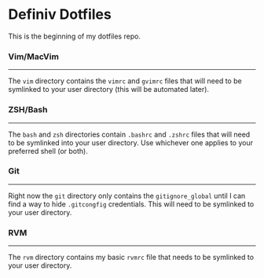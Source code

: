 # Definiv Dotfiles

This is the beginning of my dotfiles repo. 

### Vim/MacVim
--------------
The `vim` directory contains the `vimrc` and `gvimrc` files that will need to be symlinked to your user directory (this will be
automated later).

### ZSH/Bash
--------------
The `bash` and `zsh` directories contain `.bashrc` and `.zshrc` files that will need to be symlinked into your user directory.
Use whichever one applies to your preferred shell (or both).

### Git
--------------
Right now the `git` directory only contains the `gitignore_global` until I can find a way to hide `.gitcongfig` credentials. This 
will need to be symlinked to your user directory.

### RVM
--------------
The `rvm` directory contains my basic `rvmrc` file that needs to be symlinked to your user directory.
